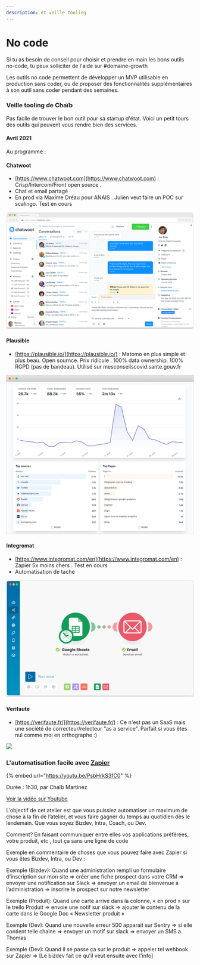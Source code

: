 ```yaml
---
description: et veille tooling
---
```


# No code

Si tu as besoin de conseil pour choisir et prendre en main les bons outils no-code, tu peux solliciter de l'aide sur \#domaine-growth

Les outils no code permettent de développer un MVP utilisable en production sans coder, ou de proposer des fonctionnalités supplémentaires à son outil sans coder pendant des semaines.



### Veille tooling de Chaïb

Pas facile de trouver le bon outil pour sa startup d'état. Voici un petit tours des outils qui peuvent vous rendre bien des services. 

#### Avril 2021

Au programme : 

#### Chatwoot

* [https://www.chatwoot.com](https://www.chatwoot.com) : Crisp/Intercom/Front open source .
* Chat et email partagé 
* En prod via Maxime Dréau pour ANAIS . Julien veut faire un POC sur scalingo.  Test en cours

![](../../.gitbook/assets/dashboard-screen-b294bdd1d718312290ec49b6c2a13428.png)



#### Plausible

* [https://plausible.io/](https://plausible.io/) : Matomo en plus simple et plus beau. Open sournce. Prix ridicule . 100% data ownership. 100% RGPD \(pas de bandeau\). Utilisé sur mesconseilscovid.sante.gouv.fr

![](../../.gitbook/assets/privacy-focused-web-analytics.png)



#### Integromat

* [https://www.integromat.com/en](https://www.integromat.com/en) : Zapier 5x moins chers . Test en cours
* Automatisation de tache

![](../../.gitbook/assets/capture-de-cran-2021-03-25-a-15.11.03.png)

#### Verifaute

* [https://verifaute.fr/](https://verifaute.fr/) : Ce n'est pas un SaaS mais une société de correcteur/relecteur "as a service". Parfait si vous êtes nul comme moi en orthographe :\) 

![](en-cache://tokenKey%3D%22AuthToken%3AUser%3A171544590%22+1ad938cd-2bfb-c31f-6811-d5e1bf562183+f07b1a534f619c918749a12026aa0513+https://www.evernote.com/shard/s713/res/aceeaaa4-26bd-29f9-a7b0-305a90d70991)



### L'automatisation facile avec [Zapier](https://zapier.com)

{% embed url="https://youtu.be/PsbHrkS3fC0" %}

Durée : 1h30, par Chaïb Martinez

[Voir la vidéo sur Youtube](https://youtu.be/PsbHrkS3fC0)

L’objectif de cet atelier est que vous puissiez automatiser un maximum de chose à la fin de l’atelier, et vous faire gagner du temps au quotidien dès le lendemain. Que vous soyez Bizdev, Intra, Coach, ou Dev.

Comment? En faisant communiquer entre elles vos applications préférées, votre produit, etc , tout ça sans une ligne de code

Exemple en commentaire de choses que vous pouvez faire avec Zapier si vous êtes Bizdev, Intra, ou Dev :

Exemple \(Bizdev\): Quand une administration rempli un formulaire d’inscription sur mon site =&gt; créer une fiche prospect dans votre CRM =&gt; envoyer une notification sur Slack =&gt; envoyer un email de bienvenue a l’administration =&gt; inscrire le prospect sur notre newsletter

Exemple \(Produit\): Quand une carte arrive dans la colonne, « en prod » sur le trello Produit =&gt; envoie une notif sur slack =&gt; ajouter le contenu de la carte dans le Google Doc « Newsletter produit »

Exemple \(Dev\): Quand une nouvelle erreur 500 apparait sur Sentry =&gt; si elle contient telle chaine =&gt; envoyer un motif sur slack =&gt; envoyer un SMS a Thomas

Exemple \(Dev\): Quand il se passe ça sur le produit =&gt; appeler tel wehbook sur Zapier =&gt; \[Le bizdev fait ce qu’il veut ensuite avec l'info\]









